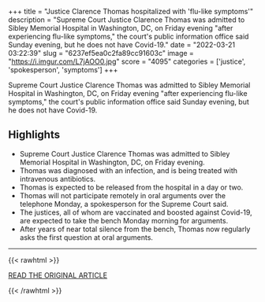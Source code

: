 +++
title = "Justice Clarence Thomas hospitalized with 'flu-like symptoms'"
description = "Supreme Court Justice Clarence Thomas was admitted to Sibley Memorial Hospital in Washington, DC, on Friday evening \"after experiencing flu-like symptoms,\" the court's public information office said Sunday evening, but he does not have Covid-19."
date = "2022-03-21 03:22:39"
slug = "6237ef5ea0c2fa89cc91603c"
image = "https://i.imgur.com/L7jAOO0.jpg"
score = "4095"
categories = ['justice', 'spokesperson', 'symptoms']
+++

Supreme Court Justice Clarence Thomas was admitted to Sibley Memorial Hospital in Washington, DC, on Friday evening \"after experiencing flu-like symptoms,\" the court's public information office said Sunday evening, but he does not have Covid-19.

## Highlights

- Supreme Court Justice Clarence Thomas was admitted to Sibley Memorial Hospital in Washington, DC, on Friday evening.
- Thomas was diagnosed with an infection, and is being treated with intravenous antibiotics.
- Thomas is expected to be released from the hospital in a day or two.
- Thomas will not participate remotely in oral arguments over the telephone Monday, a spokesperson for the Supreme Court said.
- The justices, all of whom are vaccinated and boosted against Covid-19, are expected to take the bench Monday morning for arguments.
- After years of near total silence from the bench, Thomas now regularly asks the first question at oral arguments.

---

{{< rawhtml >}}
  <p class="article-category">
    <a target="_blank" href="https://www.cnn.com/2022/03/20/politics/clarence-thomas-hospitalized/index.html">READ THE ORIGINAL ARTICLE</a>
  </p>
{{< /rawhtml >}}
